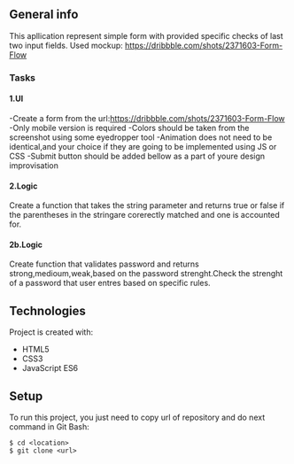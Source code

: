 ## General info

This apllication represent simple form with provided specific checks of last two input fields. Used mockup: https://dribbble.com/shots/2371603-Form-Flow
### Tasks
#### 1.UI
-Create a form from the url:https://dribbble.com/shots/2371603-Form-Flow
-Only mobile version is required
-Colors should be taken from the screenshot using some eyedropper tool
-Animation does not need to be identical,and your choice if they are going to be implemented using JS or CSS
-Submit button should be added bellow as a part of youre design improvisation

#### 2.Logic
Create a function that takes the string parameter and returns true or false if the parentheses in the stringare corerectly matched and one is accounted for.
#### 2b.Logic
Create function that validates password and returns strong,medioum,weak,based on the password strenght.Check the strenght of a password that user entres based on specific rules.

## Technologies

Project is created with:

- HTML5
- CSS3
- JavaScript ES6

## Setup

To run this project, you just need to copy url of repository and do next command in Git Bash:

```
$ cd <location>
$ git clone <url>
```
